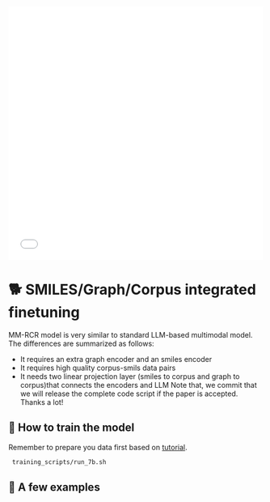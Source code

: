 
<iframe src="../assets/mm-rcr.pdf" width="100%" height="500" frameborder="0"></iframe>

# 🐕 SMILES/Graph/Corpus integrated finetuning
MM-RCR model is very similar to standard LLM-based multimodal model. The differences are summarized as follows:
* It requires an extra graph encoder and an smiles encoder
* It requires high quality corpus-smils data pairs
* It needs two linear projection layer (smiles to corpus and graph to corpus)that connects the encoders and LLM
Note that, we commit that we will release the complete  code script if the paper is accepted. Thanks a lot!


## 🏃 How to train the model
Remember to prepare you data first based on [tutorial](../README.md). 
```bash
 training_scripts/run_7b.sh
 ```



## 👀 A few examples

